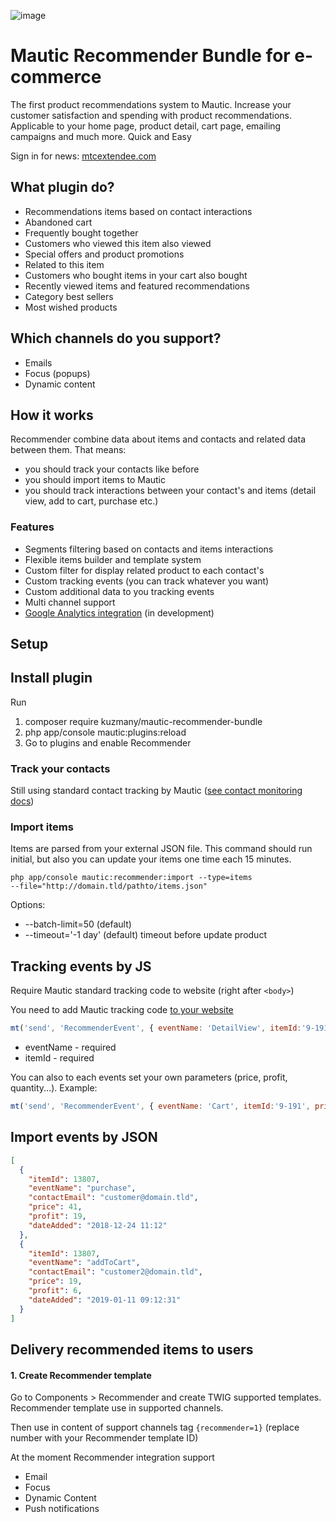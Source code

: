 ![image](https://user-images.githubusercontent.com/462477/51494736-0fefb100-1dba-11e9-8d44-27a24292e3dd.png)


# Mautic Recommender Bundle for e-commerce

The first product recommendations system to Mautic.  Increase your customer satisfaction and spending with product recommendations. Applicable to your home page, product detail, cart page, emailing campaigns and much more. Quick and Easy

Sign in for news: [mtcextendee.com](https://mtcextendee.com/)

## What plugin do?

- Recommendations items based on contact interactions
- Abandoned cart
- Frequently bought together
- Customers who viewed this item also viewed
- Special offers and product promotions
- Related to this item
- Customers who bought items in your cart also bought
- Recently viewed items and featured recommendations
- Category best sellers
- Most wished products

## Which channels do you support?

- Emails
- Focus (popups)
- Dynamic content

## How it works

Recommender combine data about items and contacts and related data between them. That means:
 - you should track your contacts like before
 - you should import items to Mautic
 - you should track interactions between your contact's and items (detail view, add to cart, purchase etc.)
 
### Features
- Segments filtering based on contacts and items interactions
- Flexible items builder and template system 
- Custom filter for display related product to each contact's
- Custom tracking events (you can track whatever you want)
- Custom additional data to you tracking events
- Multi channel support
- [Google Analytics integration](https://github.com/kuzmany/mautic-extendee-analytics-bundle) (in development)

## Setup  

## Install plugin 

Run

1. composer require kuzmany/mautic-recommender-bundle
2. php app/console mautic:plugins:reload
3. Go to plugins and enable Recommender

### Track your contacts 

Still using standard contact tracking by Mautic ([see contact monitoring docs](https://www.mautic.org/docs/en/contacts/contact_monitoring.html))

### Import items

Items are parsed from your external JSON file. This command should run initial, but also you can update your items one time each 15 minutes.

`php app/console mautic:recommender:import --type=items`  
`--file="http://domain.tld/pathto/items.json"`

Options:

- --batch-limit=50 (default)
- --timeout='-1 day' (default) timeout before update product

## Tracking events by JS

Require Mautic standard tracking code to website (right after `<body>`)

You need to add Mautic tracking code  [to your website](https://www.mautic.org/docs/en/contacts/contact_monitoring.html#javascript-js-tracking)

```js
mt('send', 'RecommenderEvent', { eventName: 'DetailView', itemId:'9-191' });
```

- eventName - required
- itemId - required

You can also to each events set your own parameters (price, profit, quantity...). Example:
 
```js
mt('send', 'RecommenderEvent', { eventName: 'Cart', itemId:'9-191', price: '39', quantity: '2', profit: '9' });
```

## Import events by JSON

```json
[
  {
    "itemId": 13807,
    "eventName": "purchase",
    "contactEmail": "customer@domain.tld",
    "price": 41,
    "profit": 19,
    "dateAdded": "2018-12-24 11:12"
  },
  {
    "itemId": 13807,
    "eventName": "addToCart",
    "contactEmail": "customer2@domain.tld",
    "price": 19,
    "profit": 6,
    "dateAdded": "2019-01-11 09:12:31"
  }
]
```




## Delivery recommended items to users

#### 1. Create Recommender template
 
Go to Components > Recommender and create TWIG supported templates. Recommender template use in supported channels. 

Then use in content of support channels tag `{recommender=1}` (replace number with your Recommender template ID)

At the moment Recommender integration support 

- Email
- Focus
- Dynamic Content
- Push notifications